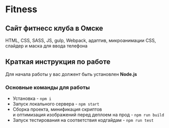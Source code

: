 # Fitness

## Сайт фитнесс клуба в Омске

HTML, CSS, SASS, JS, gulp, Webpack, адаптив, микроанимации CSS, слайдер и маска для ввода телефона 


## Краткая инструкция по работе
Для начала работы у вас должент быть установлен **Node.js**

### Основные команды для работы
- Установка - `npm i`
- Запуск локального сервера - `npm start`
- Сборка проекта, минификация скриптов <br>
и оптимизация изображений перед деплоем на прод - `npm run build`
- Запуск тестирования на соответствия кодгайдам - `npm run test`

